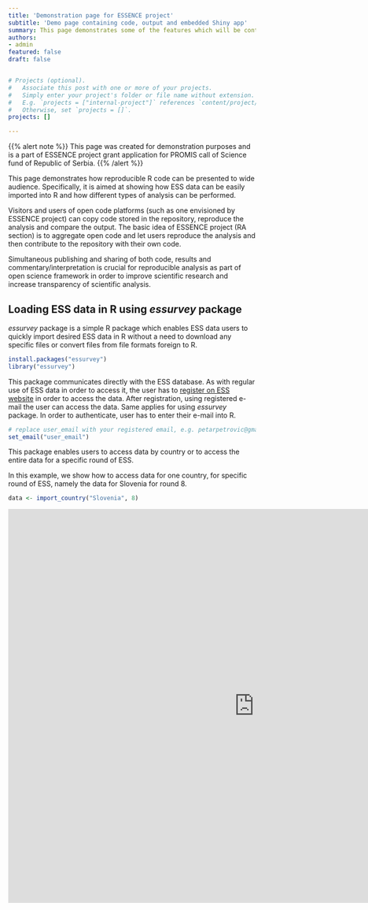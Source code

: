```yaml
---
title: 'Demonstration page for ESSENCE project'
subtitle: 'Demo page containing code, output and embedded Shiny app'
summary: This page demonstrates some of the features which will be contained in open access reproducible code which will be part of ESSENCE project website.
authors:
- admin
featured: false
draft: false


# Projects (optional).
#   Associate this post with one or more of your projects.
#   Simply enter your project's folder or file name without extension.
#   E.g. `projects = ["internal-project"]` references `content/project/deep-learning/index.md`.
#   Otherwise, set `projects = []`.
projects: []

---
```


{{% alert note %}}
This page was created for demonstration purposes and is a part of ESSENCE project grant application for PROMIS call of Science fund of Republic of Serbia.
{{% /alert %}}

This page demonstrates how reproducible R code can be presented to wide audience. Specifically, it is aimed at showing how ESS data can be easily imported into R and how different types of analysis can be performed. 

Visitors and users of open code platforms (such as one envisioned by ESSENCE project) can copy code stored in the repository, reproduce the analysis and compare the output. The basic idea of ESSENCE project (RA section) is to aggregate open code and let users reproduce the analysis and then contribute to the repository with their own code.

Simultaneous publishing and sharing of both code, results and commentary/interpretation is crucial for reproducible analysis as part of open science framework in order to improve scientific research and increase transparency of scientific analysis.

## Loading ESS data in R using *essurvey* package

*essurvey* package is a simple R package which enables ESS data users to quickly import desired ESS data in R without a need to download any specific files or convert files from file formats foreign to R.

```r
install.packages("essurvey")
library("essurvey")
```

This package communicates directly with the ESS database. As with regular use of ESS data in order to access it, the user has to [register on ESS website](https://www.europeansocialsurvey.org/user/new) in order to access the data. After registration, using registered e-mail the user can access the data. Same applies for using *essurvey* package. In order to authenticate, user has to enter their e-mail into R.

```r
# replace user_email with your registered email, e.g. petarpetrovic@gmail.com
set_email("user_email")
```

This package enables users to access data by country or to access the entire data for a specific round of ESS.

In this example, we show how to access data for one country, for specific round of ESS, namely the data for Slovenia for round 8.

```r
data <- import_country("Slovenia", 8)
```

<iframe src="https://atomasevic.shinyapps.io/essence-shiny/" style="border:none;width:1000px;height:800px;"></iframe>